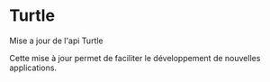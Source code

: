 # Turtle
Mise a jour de l'api Turtle

Cette mise à jour permet de faciliter le développement de nouvelles applications.
